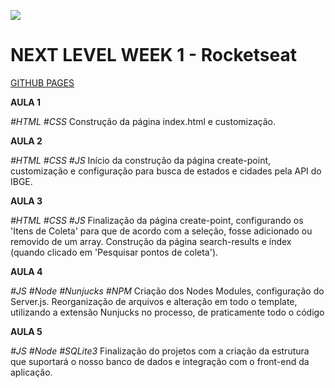 ![](https://raphael-gc.github.io/ecoleta/public/assets/logo.svg)
# NEXT LEVEL WEEK 1 - Rocketseat

[GITHUB PAGES](https://raphael-gc.github.io/ecoleta/src/views/index.html)

**AULA 1**

*#HTML #CSS*
Construção da página index.html e customização.

**AULA 2** 

*#HTML #CSS #JS*
Início da construção da página create-point, customização e configuração para busca de estados e cidades pela API do IBGE.

**AULA 3** 

*#HTML #CSS #JS*
Finalização da página create-point, configurando os 'Itens de Coleta' para que de acordo com a seleção, fosse adicionado ou removido de um array. Construção da página search-results e index (quando clicado em 'Pesquisar pontos de coleta').

**AULA 4** 

*#JS #Node #Nunjucks #NPM*
Criação dos Nodes Modules, configuração do Server.js. Reorganização de arquivos e  alteração em todo o template,  utilizando a extensão Nunjucks no processo, de praticamente todo o código

**AULA 5** 

*#JS #Node #SQLite3*
Finalização do projetos com a criação da estrutura que suportará o nosso banco de dados e integração com o front-end da aplicação.
